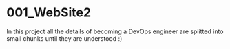 # 001_WebSite2 
In this project all the details of becoming a DevOps engineer are splitted into small chunks until they are understood :)
